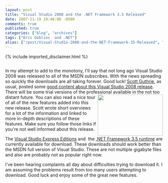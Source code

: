 ```yaml
---
layout: post
title: "Visual Studio 2008 and the .NET Framework 3.5 Released"
date: 2007-11-19 19:48:00 -0500
comments: true
published: true
categories: ["blog", "archives"]
tags: ["Orcs Goblins  and .NET"]
alias: ["/post/Visual-Studio-2008-and-the-NET-Framework-35-Released", "/post/visual-studio-2008-and-the-net-framework-35-released"]
---
```

<!-- more -->
{% include imported_disclaimer.html %}
<p><img src="http://msdn2.microsoft.com/en-us/vstudio/aa718325.vs08_isHere.jpg" alt="" /></p>
<p>In my attempt to add to the monotony, I'll say that not long ago Visual Studio 2008 was released to all of the MSDN subscribes. With the news spreading so quickly the downloads are all taking forever. Good luck! <a href="http://weblogs.asp.net/scottgu/" target="_blank">Scott Guthrie</a>, as usual, posted some <a href="http://weblogs.asp.net/scottgu/archive/2007/11/19/visual-studio-2008-and-net-3-5-released.aspx" target="_blank">good content about this Visual Studio 2008 release</a>. There will be some trial versions of the professional available in the not too distant future. <img src="http://www.microsoft.com/express/images/menu/VSE_Menu_Header_Logo.jpg" alt="" width="208" height="132" align="right" />You can also read a nice tour of all of the new features added into this new release. Scott wrote short overviews for a lot of the information and linked to more in-depth descriptions of these features. Make sure you follow those links if you're not well informed about this release.</p>
<p>The <a href="http://www.microsoft.com/express/download/" target="_blank">Visual Studio Express Editions</a> and&nbsp; the <a href="http://www.microsoft.com/downloads/details.aspx?FamilyId=333325FD-AE52-4E35-B531-508D977D32A6&amp;displaylang=en" target="_blank">.NET Framework 3.5 runtime</a> are currently available for download. These downloads should work better than the MSDN full version of Visual Studio. These are not multiple gigabyte files and also are probably not as popular right now.</p>
<p>I've been hearing complaints all day about difficulties trying to download it. I am assuming the problems result from too many users attempting to download. Good luck and enjoy some of the great new features.</p>

